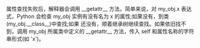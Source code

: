 
属性查找失败后，解释器会调用 \_\_getattr__ 方法。简单来说，对 my_obj.x 表达式，Python 会检查 my_obj 实例有没有名为 x 的属性;如果没有，到类(my_obj.\_\_class__)中查找;如果 还没有，顺着继承树继续查找。如果依旧找不到，调用 my_obj 所属类中定义的 \_\_getattr__ 方法，传入 self 和属性名称的字符串形式(如 'x')。
